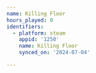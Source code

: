 ```yaml
---
name: Killing Floor
hours_played: 0
identifiers:
  - platform: steam
    appid: '1250'
    name: Killing Floor
    synced_on: '2024-07-04'

---
```

